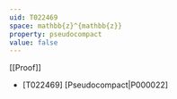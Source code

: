 ```yaml
---
uid: T022469
space: mathbb{z}^{mathbb{z}}
property: pseudocompact
value: false
---
```

[[Proof]]

* [T022469] [Pseudocompact|P000022]

